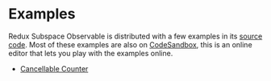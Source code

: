 # Examples

Redux Subspace Observable is distributed with a few examples in its [source code](https://github.com/ioof-holdings/redux-subspace/tree/master/packages/redux-subspace-observable/examples). Most of these examples are also on [CodeSandbox](https://codesandbox.io/), this is an online editor that lets you play with the examples online.

* [Cancellable Counter](https://github.com/ioof-holdings/redux-subspace/tree/master/packages/redux-subspace-observable/examples/cancellable-counter)
